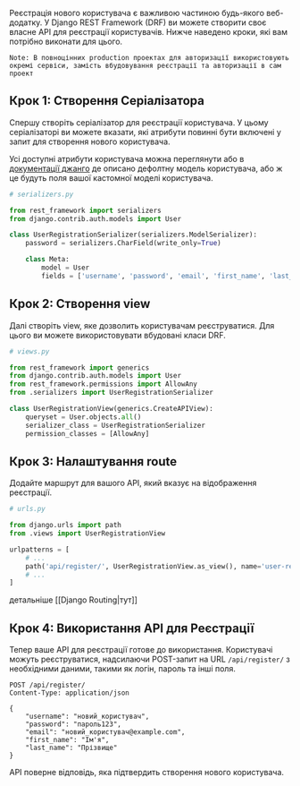 
Реєстрація нового користувача є важливою частиною будь-якого веб-додатку. У Django REST Framework (DRF) ви можете створити своє власне API для реєстрації користувачів. Нижче наведено кроки, які вам потрібно виконати для цього.
```
Note: В повноцінних production проектах для авторизації використовують окремі сервіси, замість вбудовування реєстрації та авторизації в сам проект
```
## Крок 1: Створення Серіалізатора

Спершу створіть серіалізатор для реєстрації користувача. У цьому серіалізаторі ви можете вказати, які атрибути повинні бути включені у запит для створення нового користувача. 

Усі доступні атрибути користувача можна переглянути або в [документації джанго](https://docs.djangoproject.com/en/5.0/ref/contrib/auth/) де описано дефолтну модель користувача, або ж це будуть поля вашої кастомної моделі користувача.

```python
# serializers.py

from rest_framework import serializers
from django.contrib.auth.models import User

class UserRegistrationSerializer(serializers.ModelSerializer):
    password = serializers.CharField(write_only=True)

    class Meta:
        model = User
        fields = ['username', 'password', 'email', 'first_name', 'last_name']
```

## Крок 2: Створення view

Далі створіть view, яке дозволить користувачам реєструватися. Для цього ви можете використовувати вбудовані класи DRF.

```python
# views.py

from rest_framework import generics
from django.contrib.auth.models import User
from rest_framework.permissions import AllowAny
from .serializers import UserRegistrationSerializer

class UserRegistrationView(generics.CreateAPIView):
    queryset = User.objects.all()
    serializer_class = UserRegistrationSerializer
    permission_classes = [AllowAny]
```

## Крок 3: Налаштування route

Додайте маршрут для вашого API, який вказує на відображення реєстрації.

```python
# urls.py

from django.urls import path
from .views import UserRegistrationView

urlpatterns = [
    # ...
    path('api/register/', UserRegistrationView.as_view(), name='user-registration'),
    # ...
]
```
детальніше [[Django Routing|тут]] 
## Крок 4: Використання API для Реєстрації

Тепер ваше API для реєстрації готове до використання. Користувачі можуть реєструватися, надсилаючи POST-запит на URL `/api/register/` з необхідними даними, такими як логін, пароль та інші поля.

```http
POST /api/register/
Content-Type: application/json

{
    "username": "новий_користувач",
    "password": "пароль123",
    "email": "новий_користувач@example.com",
    "first_name": "Ім'я",
    "last_name": "Прізвище"
}
```

API поверне відповідь, яка підтвердить створення нового користувача.
